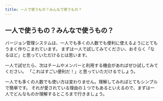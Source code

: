 ```yaml
---
title: 一人で使うもの？みんなで使うもの？
---
```


## 一人で使うもの？みんなで使うもの？

バージョン管理システムは、一人でも多くの人数でも便利に使えるようにとてもうまく作りこまれています。
まずは一人で試してみてください、おそらく「なるほど」と思っていただけるとは思います。

一人で試せたら、次はチームやメンバーと利用する機会があればぜひ試してみてください。
「これはすごい便利だ！」と思っていただけるでしょう。

一人でも多くの人数でも使い方は変わりません。理解してみればとてもシンプルで簡単です。
それが愛されている理由の１つでもあるといえるので、まずは一人でどんなものか理解するところまで行きましょう。
